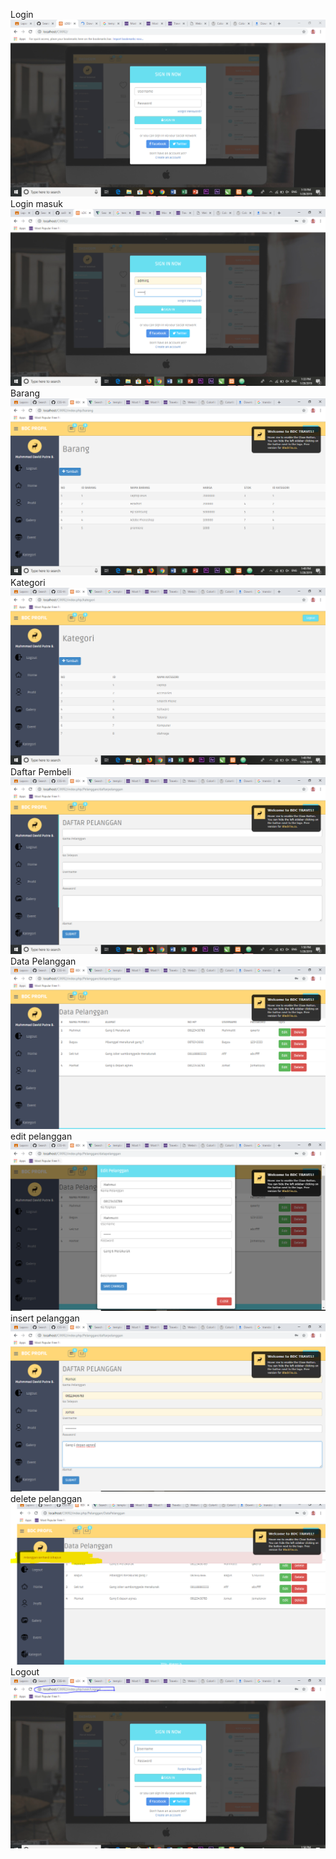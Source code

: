 Login
![alt text](https://github.com/mdavidpb/CILogin_crud_david/blob/master/application/Login.PNG)
Login masuk
![alt text](https://github.com/mdavidpb/CILogin_crud_david/blob/master/application/Login%20masuk.PNG)
Barang
![alt text](https://github.com/mdavidpb/CILogin_crud_david/blob/master/application/Barang.PNG)
Kategori
![alt text](https://github.com/mdavidpb/CILogin_crud_david/blob/master/application/Kategori.PNG)
Daftar Pembeli
![alt text](https://github.com/mdavidpb/CILogin_crud_david/blob/master/application/Daftarpembeli.PNG)
Data Pelanggan
![alt text](https://github.com/mdavidpb/CILogin_crud_david/blob/master/application/Datapelanggan.PNG)
edit pelanggan
![alt text](https://github.com/mdavidpb/CILogin_crud_david/blob/master/application/Editpelanggan.PNG)
insert pelanggan
![alt text](https://github.com/mdavidpb/CILogin_crud_david/blob/master/application/insertpelanggan.PNG)
delete pelanggan
![alt text](https://github.com/mdavidpb/CILogin_crud_david/blob/master/application/deletepelanggan.PNG)
Logout
![alt text](https://github.com/mdavidpb/CILogin_crud_david/blob/master/application/Logout.PNG)

